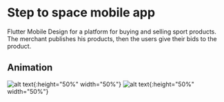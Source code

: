 # Step to space mobile app

Flutter Mobile Design for a platform for buying and selling sport products. The merchant publishes his products, then the users give their bids to the product.

## Animation

![alt text](https://github.com/KOSSHOH/shopping_figma_one/blob/master/screenshots/anim/home.gif?raw=true){:height="50%" width="50%"}
![alt text](https://github.com/KOSSHOH/shopping_figma_one/blob/master/screenshots/anim/search.gif?raw=true){:height="50%" width="50%"}
